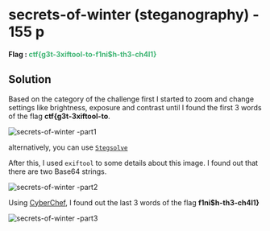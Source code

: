 #  secrets-of-winter (steganography) -  155 p
**Flag : <span style="color:rgb(60, 179, 113)">ctf{g3t-3xiftool-to-f1ni$h-th3-ch4l1}</span>**

## Solution
Based on the category of the challenge first I started to zoom and change settings like brightness, exposure and contrast until I found the first 3 words of the flag **ctf{g3t-3xiftool-to**.

![secrets-of-winter -part1](https://github.com/Inf3n0s/CTF-Writeups/assets/75357316/f9a0e101-5cd2-453f-80c7-ba4a2956791f)

alternatively, you can use [`Stegsolve`](https://github.com/zardus/ctf-tools/tree/master/stegsolve)

After this, I used `exiftool` to some details about this image. I found out that there are two Base64 strings. 

![secrets-of-winter -part2](https://github.com/Inf3n0s/CTF-Writeups/assets/75357316/7d67da97-63b0-4cc5-a355-5f805a5f9d9d)

Using [CyberChef](https://cyberchef.org/), I found out the last 3 words of the flag **f1ni$h-th3-ch4l1}**

![secrets-of-winter -part3](https://github.com/Inf3n0s/CTF-Writeups/assets/75357316/e71e1e07-613f-4be7-b5d1-e0476fb22560)



